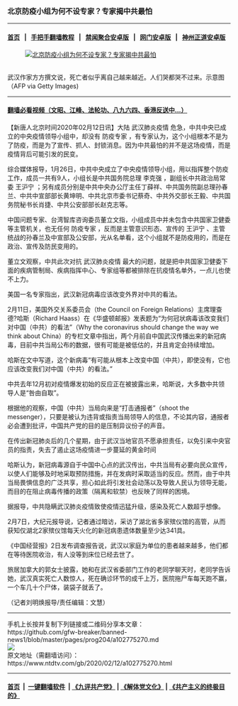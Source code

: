 ### 北京防疫小组为何不设专家？专家揭中共最怕
------------------------

#### [首页](https://github.com/gfw-breaker/banned-news1/blob/master/README.md) &nbsp;&nbsp;|&nbsp;&nbsp; [手把手翻墙教程](https://github.com/gfw-breaker/guides/wiki) &nbsp;&nbsp;|&nbsp;&nbsp; [禁闻聚合安卓版](https://github.com/gfw-breaker/bn-android) &nbsp;&nbsp;|&nbsp;&nbsp; [网门安卓版](https://github.com/oGate2/oGate) &nbsp;&nbsp;|&nbsp;&nbsp; [神州正道安卓版](https://github.com/SzzdOgate/update) 



<div><div class="featured_image">
 <a href="https://i.ntdtv.com/assets/uploads/2020/02/GettyImages-157005266.jpg" target="_blank">
  <figure>
   <img alt="北京防疫小组为何不设专家？专家揭中共最怕" src="https://i.ntdtv.com/assets/uploads/2020/02/GettyImages-157005266-800x450.jpg"/>
  </figure><br/>
 </a>
 <span class="caption">
  武汉作家方方撰文说，死亡者似乎离自己越来越近。人们哭都哭不过来。示意图（AFP via Getty Images)
 </span>
</div>
</div><hr/>

#### [翻墙必看视频（文昭、江峰、法轮功、八九六四、香港反送中...）](https://github.com/gfw-breaker/banned-news1/blob/master/pages/link3.md)

<div><div class="post_content" itemprop="articleBody">
 <p>
  【新唐人北京时间2020年02月12日讯】大陆
  <ok href="https://www.ntdtv.com/gb/442749.htm">
   武汉肺炎疫情
  </ok>
  危急，中共中央已成立的中央疫情领导小组中，却没有
  <ok href="https://www.ntdtv.com/gb/防疫专家.htm">
   防疫专家
  </ok>
  ，有专家认为，这个小组根本不是为了防疫，而是为了宣传、抓人、封锁消息。因为中共最怕的并不是这场疫情，而是疫情背后可能引发的民变。
 </p>
 <p>
  综合媒体报导，1月26日，中共中央成立了中央疫情领导小组，用以指挥整个防疫工作，成员一共有9人，小组长是中共国务院总理
  <ok href="https://www.ntdtv.com/gb/李克强.htm">
   李克强
  </ok>
  ，副组长中共政治局常委
  <ok href="https://www.ntdtv.com/gb/王沪宁.htm">
   王沪宁
  </ok>
  ；另有成员分别是中共中央办公厅主任丁薛祥、中共国务院副总理孙春兰、中共中宣部部长黄坤明、中共北京市委书记蔡奇、中共外交部长王毅、中共国务院秘书长肖捷、中共公安部部长赵克志等。
 </p>
 <p>
  中国问题专家、台湾智库咨询委员董立文指，小组成员中并未包含中共国家卫健委等主管机关，也无任何
  <ok href="https://www.ntdtv.com/gb/防疫专家.htm">
   防疫专家
  </ok>
  ，反而是主管意识形态、宣传的
  <ok href="https://www.ntdtv.com/gb/王沪宁.htm">
   王沪宁
  </ok>
  、主管统战的孙春兰及中宣部及公安部，光从名单看，这个小组就不是防疫用的，而是在政治、宣传及防民变用的。
 </p>
 <p>
  董立文观察，中共此次对抗
  <ok href="https://www.ntdtv.com/gb/442749.htm">
   武汉肺炎疫情
  </ok>
  最大的问题，就是把中共国家卫健委下面的疾病管制局、疾病指挥中心、专家组等都被排除在抗疫情名单外，一点儿也使不上力。
 </p>
 <p>
  美国一名专家指出，武汉新冠病毒应该改变外界对中共的看法。
 </p>
 <p>
  2月11日，美国外交关系委员会（the Council on Foreign Relations）主席理查德?哈斯（Richard Haass）在《华盛顿邮报》发表题为“为何冠状病毒该改变我们对中国（中共）的看法”（Why the coronavirus should change the way we think about China）的专栏文章中指出，两个月前自中国武汉传播出来的新冠病毒，目前中共当局公布的数据，很有可能是被低估的，并且肯定会持续增加。
 </p>
 <p>
  哈斯在文中写道，这个新病毒“有可能从根本上改变中国（中共），即使没有，它也应该改变我们对中国（中共）的看法。”
 </p>
 <p>
  中共去年12月初对疫情爆发初始的反应正在被披露出来，哈斯说，大多数中共领导人是“咎由自取”。
 </p>
 <p>
  根据他的观察，中国（中共）当局向来是“打击通报者”（shoot the messenger），只要是被认为违背或指责当局领导人的信息，不论其内容，通报者必会遭到批评，中国共产党的目的是压制异议份子的声音。
 </p>
 <p>
  在传出新冠肺炎后的几个星期，由于武汉当地官员不愿承担责任，以免引来中央官员的指责，失去了遏止这场疫情进一步蔓延的黄金时间
 </p>
 <p>
  哈斯认为，新冠病毒源自于中国中心点的武汉传出，中共当局有必要向民众宣传，以使人们能够及时地采取预防措施，并在发病时采取适当的反应。然而，由于中共当局畏惧信息的广泛共享，担心如此将引发社会动荡以及导致人民认为领导无能，而目的在阻止病毒传播的政策（隔离和软禁）也反映了同样的困境。
 </p>
 <p>
  据报导，中共隐瞒武汉肺炎疫情致使疫情迅猛升级，感染及死亡人数超乎想像。
 </p>
 <p>
  2月7日，大纪元报导说，记者通过暗访，采访了湖北省多家殡仪馆的高管，从而获知仅湖北2家殡仪馆每天火化的新冠病患遗体数量至少达341具。
 </p>
 <p>
  《中国经营报》2日发布调查报告说，武汉以家庭为单位的患者越来越多，他们都在等待医院收治，有人没等到床位已经去世了。
 </p>
 <p>
  旅居加拿大的郭女士披露，她和在武汉省委部门工作的老同学聊天时，老同学告诉她，武汉真实死亡人数惊人，死在确诊环节的成千上万，医院拖尸车每天跑不赢，一个车几十个尸体，装袋子就丢了。
 </p>
 <p>
  （记者刘明焕报导/责任编辑：文慧）
 </p>
 <div class="single_ad">
 </div>
</div>
</div>
<hr/>
手机上长按并复制下列链接或二维码分享本文章：<br/>
https://github.com/gfw-breaker/banned-news1/blob/master/pages/prog204/a102775270.md <br/>
<a href='https://github.com/gfw-breaker/banned-news1/blob/master/pages/prog204/a102775270.md'><img src='https://github.com/gfw-breaker/banned-news1/blob/master/pages/prog204/a102775270.md.png'/></a> <br/>
原文地址（需翻墙访问）：https://www.ntdtv.com/gb/2020/02/12/a102775270.html


------------------------
#### [首页](https://github.com/gfw-breaker/banned-news1/blob/master/README.md) &nbsp;|&nbsp; [一键翻墙软件](https://github.com/gfw-breaker/nogfw/blob/master/README.md) &nbsp;| [《九评共产党》](https://github.com/gfw-breaker/9ping.md/blob/master/README.md#九评之一评共产党是什么) | [《解体党文化》](https://github.com/gfw-breaker/jtdwh.md/blob/master/README.md) | [《共产主义的终极目的》](https://github.com/gfw-breaker/gczydzjmd.md/blob/master/README.md)


<img src='http://gfw-breaker.win/banned-news/pages/prog204/a102775270.md' width='0px' height='0px'/>
